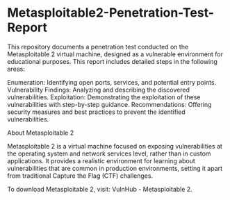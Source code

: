 # Metasploitable2-Penetration-Test-Report

This repository documents a penetration test conducted on the Metasploitable 2 virtual machine, designed as a vulnerable environment for educational purposes. This report includes detailed steps in the following areas:

Enumeration: Identifying open ports, services, and potential entry points.
Vulnerability Findings: Analyzing and describing the discovered vulnerabilities.
Exploitation: Demonstrating the exploitation of these vulnerabilities with step-by-step guidance.
Recommendations: Offering security measures and best practices to prevent the identified vulnerabilities.

About Metasploitable 2

Metasploitable 2 is a virtual machine focused on exposing vulnerabilities at the operating system and network services level, rather than in custom applications. It provides a realistic environment for learning about vulnerabilities that are common in production environments, setting it apart from traditional Capture the Flag (CTF) challenges.

To download Metasploitable 2, visit: VulnHub - Metasploitable 2.
